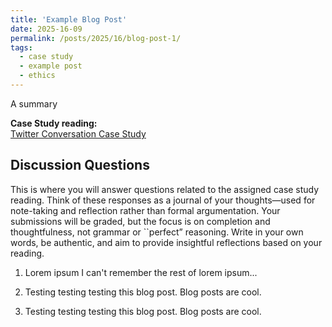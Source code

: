 ```yaml
---
title: 'Example Blog Post'
date: 2025-16-09
permalink: /posts/2025/16/blog-post-1/
tags:
  - case study
  - example post
  - ethics
---
```


A summary

**Case Study reading:**  
[Twitter Conversation Case Study](https://mit-serc.pubpub.org/pub/twitter-conversation/release/2)

Discussion Questions
---
This is where you will answer questions related to the assigned case study reading. Think of these responses as a journal of your thoughts—used for note-taking and reflection rather than formal argumentation. Your submissions will be graded, but the focus is on completion and thoughtfulness, not grammar or ``perfect” reasoning. Write in your own words, be authentic, and aim to provide insightful reflections based on your reading.

1. Lorem ipsum I can't remember the rest of lorem ipsum... 

2. Testing testing testing this blog post. Blog posts are cool.

3. Testing testing testing this blog post. Blog posts are cool.